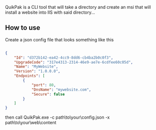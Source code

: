 QuikPak is a CLI tool that will take a directory and create an msi that will install a website into IIS with said directory...

## How to use

Create a json config file that looks something like this


```json

{
    "Id": "d372b142-ea42-4cc9-8dd6-cb4ba2b0c0f3",
    "UpgradeCode": "317e4313-2314-46e9-ae7e-6cdfee60c05d",
    "Name": "MyWebsite",
    "Version": "1.0.0.0",
    "Endpoints": [
        {
            "port": 80,
            "DnsName": "mywebsite.com",
            "Secure": false
        }
    ]
}

```

then call QuikPak.exe -c path\to\your\config.json -x path\to\your\web\content
